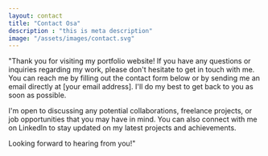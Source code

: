 ```yaml
---
layout: contact
title: "Contact Osa"
description : "this is meta description"
image: "/assets/images/contact.svg"
---
```


"Thank you for visiting my portfolio website! If you have any questions or inquiries regarding my work, please don't hesitate to get in touch with me. You can reach me by filling out the contact form below or by sending me an email directly at [your email address]. I'll do my best to get back to you as soon as possible.

I'm open to discussing any potential collaborations, freelance projects, or job opportunities that you may have in mind. You can also connect with me on LinkedIn to stay updated on my latest projects and achievements.

Looking forward to hearing from you!"